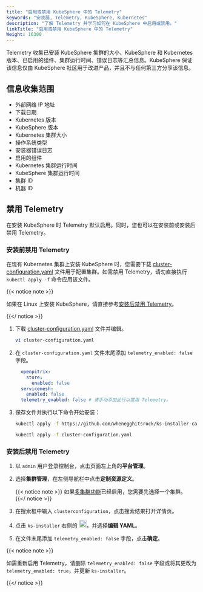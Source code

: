 ```yaml
---
title: "启用或禁用 KubeSphere 中的 Telemetry"
keywords: "安装器, Telemetry, KubeSphere, Kubernetes"
description: "了解 Telemetry 并学习如何在 KubeSphere 中启用或禁用。"
linkTitle: "启用或禁用 KubeSphere 中的 Telemetry"
Weight: 16300
---
```


Telemetry 收集已安装 KubeSphere 集群的大小、KubeSphere 和 Kubernetes 版本、已启用的组件、集群运行时间、错误日志等汇总信息。KubeSphere 保证该信息仅由 KubeSphere 社区用于改进产品，并且不与任何第三方分享该信息。

## 信息收集范围

- 外部网络 IP 地址
- 下载日期
- Kubernetes 版本
- KubeSphere 版本
- Kubernetes 集群大小
- 操作系统类型
- 安装器错误日志
- 启用的组件
- Kubernetes 集群运行时间
- KubeSphere 集群运行时间
- 集群 ID
- 机器 ID

## 禁用 Telemetry

在安装 KubeSphere 时 Telemetry 默认启用。同时，您也可以在安装前或安装后禁用 Telemetry。

### 安装前禁用 Telemetry

在现有 Kubernetes 集群上安装 KubeSphere 时，您需要下载 [cluster-configuration.yaml](https://github.com/whenegghitsrock/ks-installer-carryon/releases/download/v3.4.1/cluster-configuration.yaml) 文件用于配置集群。如需禁用 Telemetry，请勿直接执行 `kubectl apply -f` 命令应用该文件。

{{< notice note >}}

如果在 Linux 上安装 KubeSphere，请直接参考[安装后禁用 Telemetry](../telemetry/#安装后禁用-telemetry)。

{{</ notice >}}

1. 下载 [cluster-configuration.yaml](https://github.com/whenegghitsrock/ks-installer-carryon/releases/download/v3.4.1/cluster-configuration.yaml) 文件并编辑。

    ```bash
    vi cluster-configuration.yaml
    ```

2. 在 `cluster-configuration.yaml` 文件末尾添加 `telemetry_enabled: false` 字段。

    ```yaml
      openpitrix:
        store:
          enabled: false
      servicemesh:
        enabled: false
      telemetry_enabled: false # 请手动添加此行以禁用 Telemetry。
    ```

3. 保存文件并执行以下命令开始安装：

    ```bash
    kubectl apply -f https://github.com/whenegghitsrock/ks-installer-carryon/releases/download/v3.4.1/kubesphere-installer.yaml
    
    kubectl apply -f cluster-configuration.yaml
    ```

### 安装后禁用 Telemetry

1. 以 `admin` 用户登录控制台，点击页面左上角的**平台管理**。

2. 选择**集群管理**，在左侧导航栏中点击**定制资源定义**。

    {{< notice note >}}
如果[多集群功能](../../../multicluster-management/)已经启用，您需要先选择一个集群。
    {{</ notice >}}

3. 在搜索框中输入 `clusterconfiguration`，点击搜索结果打开详情页。

4. 点击 `ks-installer` 右侧的 <img src="/images/docs/v3.x/zh-cn/faq/installation/telemetry-in-kubesphere/three-dots.png" height="20px">，并选择**编辑 YAML**。

5. 在文件末尾添加 `telemetry_enabled: false` 字段，点击**确定**。


{{< notice note >}}

如需重新启用 Telemetry，请删除 `telemetry_enabled: false` 字段或将其更改为 `telemetry_enabled: true`，并更新 `ks-installer`。

{{</ notice >}}
